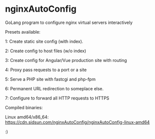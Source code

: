 # nginxAutoConfig
GoLang program to configure nginx virtual servers interactively 

Presets available:

1: Create static site config (with index).

2: Create config to host files (w/o index)

3: Create config for Angular/Vue production site with routing

4: Proxy pass requests to a port or a site

5: Serve a PHP site with fastcgi and php-fpm

6: Permanent URL redirection to someplace else.

7: Configure to forward all HTTP requests to HTTPS

Compiled binaries:

Linux amd64/x86_64: https://cdn.sidsun.com/nginxAutoConfig/nginxAutoConfig-linux-amd64

:)
